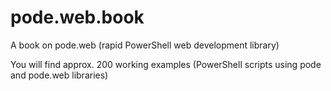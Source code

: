 # pode.web.book
A book on pode.web (rapid PowerShell web development library)

You will find approx. 200 working examples (PowerShell scripts using pode and pode.web libraries)

